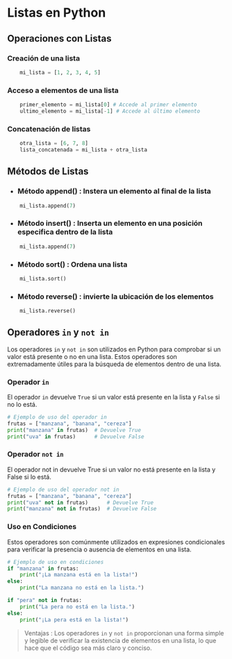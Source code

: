 # Listas en Python

## Operaciones con Listas

### Creación de una lista
```python
    mi_lista = [1, 2, 3, 4, 5] 
```

### Acceso a elementos de una lista
```python
    primer_elemento = mi_lista[0] # Accede al primer elemento
    ultimo_elemento = mi_lista[-1] # Accede al último elemento
```

### Concatenación de listas
```python
    otra_lista = [6, 7, 8]
    lista_concatenada = mi_lista + otra_lista
```

## Métodos de Listas

- ### Método append() : Instera un elemento al final de la lista

``` python 
    mi_lista.append(7) 
```

- ### Método insert() : Inserta un elemento en una posición especifica dentro de la lista

``` python 
    mi_lista.append(7) 
```

- ### Método sort() : Ordena una lista 
``` python
    mi_lista.sort()
```

- ### Método reverse() : invierte la ubicación de los elementos 
``` python
    mi_lista.reverse()
```

## Operadores `in` y `not in`

Los operadores `in` y `not in` son utilizados en Python para comprobar si un valor está presente o no en una lista. Estos operadores son extremadamente útiles para la búsqueda de elementos dentro de una lista.

### Operador `in`

El operador `in` devuelve `True` si un valor está presente en la lista y `False` si no lo está.

```python
# Ejemplo de uso del operador in
frutas = ["manzana", "banana", "cereza"]
print("manzana" in frutas)  # Devuelve True
print("uva" in frutas)      # Devuelve False
``` 
### Operador `not in`

El operador not in devuelve True si un valor no está presente en la lista y False si lo está.

```python
# Ejemplo de uso del operador not in
frutas = ["manzana", "banana", "cereza"]
print("uva" not in frutas)      # Devuelve True
print("manzana" not in frutas)  # Devuelve False
```
### Uso en Condiciones

Estos operadores son comúnmente utilizados en expresiones condicionales para verificar la presencia o ausencia de elementos en una lista.

```python
# Ejemplo de uso en condiciones
if "manzana" in frutas:
    print("¡La manzana está en la lista!")
else:
    print("La manzana no está en la lista.")

if "pera" not in frutas:
    print("La pera no está en la lista.")
else:
    print("¡La pera está en la lista!")
```
 
> Ventajas : Los operadores `in` y `not in` proporcionan una forma simple y legible de verificar la existencia de elementos en una lista, lo que hace que el código sea más claro y conciso.

